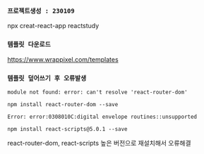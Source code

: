 ### `프로젝트생성 : 230109`
npx creat-react-app reactstudy




### `템플릿 다운로드`
https://www.wrappixel.com/templates




### `템플릿 덮어쓰기 후 오류발생`
`module not found: error: can't resolve 'react-router-dom'`

`npm install react-router-dom --save`

`Error: error:0308010C:digital envelope routines::unsupported`

`npm install react-scripts@5.0.1 --save`


react-router-dom, react-scripts 높은 버전으로 재설치해서 오류해결

